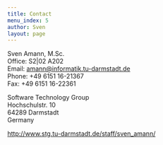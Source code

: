 ```yaml
---
title: Contact
menu_index: 5
author: Sven
layout: page
---
```

Sven Amann, M.Sc.  
Office: S2|02 A202  
Email: <amann@informatik.tu-darmstadt.de>  
Phone: +49 6151 16-21367  
Fax: +49 6151 16-22361

Software Technology Group  
Hochschulstr. 10  
64289 Darmstadt  
Germany

<http://www.stg.tu-darmstadt.de/staff/sven_amann/>